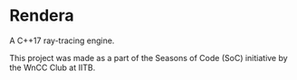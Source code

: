 # Rendera
A C++17 ray-tracing engine.

This project was made as a part of the Seasons of Code (SoC) initiative by the WnCC Club at IITB.
